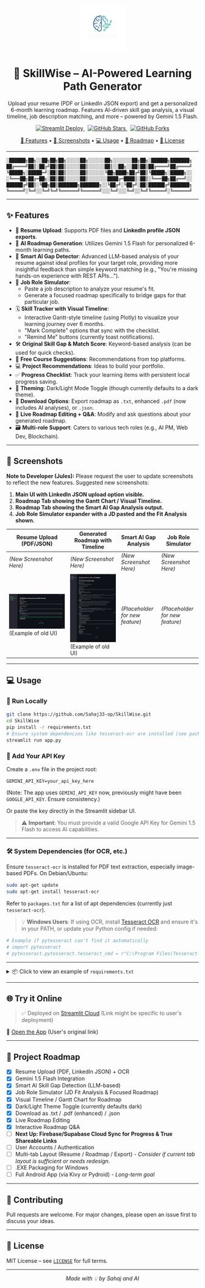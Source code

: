 <p align="center">
  <img src="logo.png" width="120" alt="SkillWise Logo"/>
</p>

<h1 align="center">
  🧠 SkillWise – AI-Powered Learning Path Generator
</h1>

<p align="center">
  Upload your resume (PDF or LinkedIn JSON export) and get a personalized 6-month learning roadmap. Features AI-driven skill gap analysis, a visual timeline, job description matching, and more – powered by Gemini 1.5 Flash.
</p>

<p align="center">
  <a href="https://skillwise-sahaj33.streamlit.app/" target="_blank">
    <img src="https://img.shields.io/badge/Deployed%20on-Streamlit-ff4b4b?logo=streamlit" alt="Streamlit Deploy">
  </a>
  &nbsp;
  <a href="https://github.com/Sahaj33-op/SkillWise/stargazers">
    <img src="https://img.shields.io/github/stars/Sahaj33-op/SkillWise?style=social" alt="GitHub Stars">
  </a>
  &nbsp;
  <a href="https://github.com/Sahaj33-op/SkillWise/network/members">
    <img src="https://img.shields.io/github/forks/Sahaj33-op/SkillWise?style=social" alt="GitHub Forks">
  </a>
</p>

<p align="center">
  <a href="#-features">🚀 Features</a> •
  <a href="#-screenshots">📸 Screenshots</a> •
  <a href="#-usage">💻 Usage</a> •
  <a href="#-roadmap">🧰 Roadmap</a> •
  <a href="#-license">📜 License</a>
</p>

---

```
░██████╗██╗░░██╗██╗██╗░░░░░██╗░░░░░░██╗░░░░░░░██╗██╗░██████╗███████╗
██╔════╝██║░██╔╝██║██║░░░░░██║░░░░░░██║░░██╗░░██║██║██╔════╝██╔════╝
╚█████╗░█████═╝░██║██║░░░░░██║░░░░░░╚██╗████╗██╔╝██║╚█████╗░█████╗░░
░╚═══██╗██╔═██╗░██║██║░░░░░██║░░░░░░░████╔═████║░██║░╚═══██╗██╔══╝░░
██████╔╝██║░╚██╗██║███████╗███████╗░░╚██╔╝░╚██╔╝░██║██████╔╝███████╗
╚═════╝░╚═╝░░╚═╝╚═╝╚══════╝╚══════╝░░░╚═╝░░░╚═╝░░╚═╝╚═════╝░╚══════╝
```
---


## ✨ Features

- 📄 **Resume Upload**: Supports PDF files and **LinkedIn profile JSON exports**.
- 🧠 **AI Roadmap Generation**: Utilizes Gemini 1.5 Flash for personalized 6-month learning paths.
- 🎯 **Smart AI Gap Detector**: Advanced LLM-based analysis of your resume against ideal profiles for your target role, providing more insightful feedback than simple keyword matching (e.g., "You're missing hands-on experience with REST APIs...").
- 💼 **Job Role Simulator**:
    - Paste a job description to analyze your resume's fit.
    - Generate a focused roadmap specifically to bridge gaps for that particular job.
- 🗓️ **Skill Tracker with Visual Timeline**:
    - Interactive Gantt-style timeline (using Plotly) to visualize your learning journey over 6 months.
    - "Mark Complete" options that sync with the checklist.
    - "Remind Me" buttons (currently toast notifications).
- 🛠️ **Original Skill Gap & Match Score**: Keyword-based analysis (can be used for quick checks).
- 📝 **Free Course Suggestions**: Recommendations from top platforms.
- 💻 **Project Recommendations**: Ideas to build your portfolio.
- ✅ **Progress Checklist**: Track your learning items with persistent local progress saving.
- 🎨 **Theming**: Dark/Light Mode Toggle (though currently defaults to a dark theme).
- 📂 **Download Options**: Export roadmap as `.txt`, enhanced `.pdf` (now includes AI analyses), or `.json`.
- 🔄 **Live Roadmap Editing + Q&A**: Modify and ask questions about your generated roadmap.
- 🗃️ **Multi-role Support**: Caters to various tech roles (e.g., AI PM, Web Dev, Blockchain).

---

## 📸 Screenshots

**Note to Developer (Jules):** Please request the user to update screenshots to reflect the new features. Suggested new screenshots:
1.  **Main UI with LinkedIn JSON upload option visible.**
2.  **Roadmap Tab showing the Gantt Chart / Visual Timeline.**
3.  **Roadmap Tab showing the Smart AI Gap Analysis output.**
4.  **Job Role Simulator expander with a JD pasted and the Fit Analysis shown.**

| Resume Upload (PDF/JSON) | Generated Roadmap with Timeline | Smart AI Gap Analysis | Job Role Simulator |
|--------------------------|---------------------------------|-----------------------|--------------------|
| *(New Screenshot Here)*  | *(New Screenshot Here)*         | *(New Screenshot Here)* | *(New Screenshot Here)* |
| <img src="screenshots/upload.png" alt="Resume Upload" width="100%"/> (Example of old UI) | <img src="screenshots/roadmap.png" alt="Roadmap" width="100%"/> (Example of old UI) | *(Placeholder for new feature)* | *(Placeholder for new feature)* |

---

## 💻 Usage

### 🔧 Run Locally

```bash
git clone https://github.com/Sahaj33-op/SkillWise.git
cd SkillWise
pip install -r requirements.txt
# Ensure system dependencies like tesseract-ocr are installed (see packages.txt or below)
streamlit run app.py
```

### 🔐 Add Your API Key

Create a `.env` file in the project root:

```env
GEMINI_API_KEY=your_api_key_here
```
(Note: The app uses `GEMINI_API_KEY` now, previously might have been `GOOGLE_API_KEY`. Ensure consistency.)

Or paste the key directly in the Streamlit sidebar UI.

> ⚠️ **Important**: You must provide a valid Google API Key for Gemini 1.5 Flash to access AI capabilities.

---

### 🛠️ System Dependencies (for OCR, etc.)

Ensure `tesseract-ocr` is installed for PDF text extraction, especially image-based PDFs.
On Debian/Ubuntu:
```bash
sudo apt-get update
sudo apt-get install tesseract-ocr
```
Refer to `packages.txt` for a list of apt dependencies (currently just `tesseract-ocr`).

> 💡 **Windows Users**: If using OCR, install [Tesseract OCR](https://github.com/UB-Mannheim/tesseract/wiki) and ensure it's in your PATH, or update your Python config if needed:
```python
# Example if pytesseract can't find it automatically
# import pytesseract
# pytesseract.pytesseract.tesseract_cmd = r"C:\Program Files\Tesseract-OCR\tesseract.exe"
```

---

<details>
<summary>📦 Click to view an example of <code>requirements.txt</code></summary>

```
streamlit>=1.32.0
PyMuPDF>=1.23.8
google-generativeai>=0.3.2
pytesseract>=0.3.10
Pillow>=10.2.0
reportlab>=4.1.0
nltk>=3.8.1
python-dotenv>=1.0.1
plotly # For Gantt charts
pandas # Dependency for Plotly in this use case
```
(Ensure your `requirements.txt` file is up-to-date with these.)
</details>

---

## 🌐 Try it Online

> ✅ Deployed on [Streamlit Cloud](https://streamlit.io/cloud) (Link might be specific to user's deployment)

🔗 [Open the App](https://skillwise-sahaj33.streamlit.app/) (User's original link)

---

## 🧰 Project Roadmap

- [x] Resume Upload (PDF, LinkedIn JSON) + OCR
- [x] Gemini 1.5 Flash Integration
- [x] Smart AI Skill Gap Detection (LLM-based)
- [x] Job Role Simulator (JD Fit Analysis & Focused Roadmap)
- [x] Visual Timeline / Gantt Chart for Roadmap
- [x] Dark/Light Theme Toggle (currently defaults dark)
- [x] Download as .txt / .pdf (enhanced) / .json
- [x] Live Roadmap Editing
- [x] Interactive Roadmap Q&A
- [ ] **Next Up: Firebase/Supabase Cloud Sync for Progress & True Shareable Links**
- [ ] User Accounts / Authentication
- [ ] Multi-tab Layout (Resume / Roadmap / Export) - *Consider if current tab layout is sufficient or needs redesign.*
- [ ] .EXE Packaging for Windows
- [ ] Full Android App (via Kivy or Pydroid) - *Long-term goal*

---

## 🤝 Contributing

Pull requests are welcome. For major changes, please open an issue first to discuss your ideas.

---

## 📜 License

MIT License – see [`LICENSE`](LICENSE) for full terms.

---

<p align="center"><i>Made with 💡 by Sahaj and AI</i></p>
